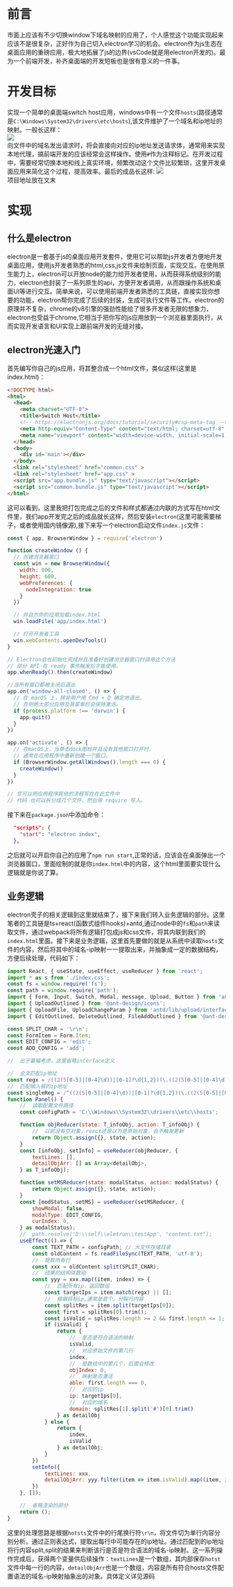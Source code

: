 # 前言
市面上应该有不少切换window下域名映射的应用了，个人感觉这个功能实现起来应该不是很复杂，正好作为自己切入electron学习的机会。electron作为js生态在桌面应用的重磅应用，极大地拓展了js的边界(vsCode就是用electron开发的)。最为一个前端开发，补齐桌面端的开发短板也是很有意义的一件事。

# 开发目标
实现一个简单的桌面端switch host应用，windows中有一个文件`hosts`(路径通常是`C:\Windows\System32\drivers\etc\hosts`),该文件维护了一个域名和ip地址的映射。一般长这样：  
![](https://p3-juejin.byteimg.com/tos-cn-i-k3u1fbpfcp/f55963c594974d4eb649d40fb7a813d3~tplv-k3u1fbpfcp-zoom-1.image)  
向文件中的域名发出请求时，将会直接向对应的ip地址发送请求体，通常用来实现本地代理，搞前端开发的应该经常会这样操作。使用`#`作为注释标记。在开发过程中，需要经常切换本地和线上真实环境，频繁改动这个文件比较繁琐，这里开发桌面应用来简化这个过程，提高效率。最后的成品长这样:
![](https://p9-juejin.byteimg.com/tos-cn-i-k3u1fbpfcp/11fa408b96cc4f42b00d4befe414672e~tplv-k3u1fbpfcp-zoom-1.image)  
项目地址放在文末

# 实现
## 什么是electron
electron是一套基于js的桌面应用开发套件，使用它可以帮助js开发者方便地开发桌面应用，使用js开发者熟悉的html,css,js文件来绘制页面，实现交互。在使用原生能力上，electron可以开放node的能力给开发者使用，从而获得系统级别的能力，electron也封装了一系列原生的api，方便开发者调用，从而跟操作系统和桌面UI等进行交互。简单来说，可以使用前端开发者熟悉的工具链，直接实现你想要的功能，electron帮你完成了后续的封装，生成可执行文件等工作。electron的原理并不复杂，chrome的v8引擎的强劲性能给了很多开发者无限的想象力，electron也受益于chrome,它相当于把你写的js应用放到一个浏览器里面执行，从而实现开发语言和UI实现上跟前端开发的无缝对接。
## electron光速入门
首先编写你自己的js应用，将其整合成一个html文件，类似这样(这里是index.html)：  
```html
<!DOCTYPE html>
<html>
  <head>
    <meta charset="UTF-8">
    <title>Switch Host</title>
    <!-- https://electronjs.org/docs/tutorial/security#csp-meta-tag -->
    <meta http-equiv="Content-Type" content="text/html; charset=utf-8" />
    <meta name="viewport" content="width=device-width, initial-scale=1.0, maximum-scale=1.0, minimum-scale=1.0, user-scalable=no" />
  </head>
  <body>
    <div id='main'></div>
  </body>
  <link rel="stylesheet" href="common.css" >
  <link rel="stylesheet" href="app.css" >
  <script src="app.bundle.js" type="text/javascript"></script>
  <script src="common.bundle.js" type="text/javascript"></script>
</html>
```
这可以看到，这里我把打包完成之后的文件和样式都通过内联的方式写在html文件里，我们app开发完之后的成品就长这样，然后安装`electron`(这里可能需要梯子，或者使用国内镜像源),接下来写一个electron启动文件`index.js`文件：  
```js
const { app, BrowserWindow } = require('electron')

function createWindow () {   
  // 创建浏览器窗口
  const win = new BrowserWindow({
    width: 800,
    height: 600,
    webPreferences: {
      nodeIntegration: true
    }
  })

  // 并且为你的应用加载index.html
  win.loadFile('app/index.html')

  // 打开开发者工具
  win.webContents.openDevTools()
}

// Electron会在初始化完成并且准备好创建浏览器窗口时调用这个方法
// 部分 API 在 ready 事件触发后才能使用。
app.whenReady().then(createWindow)

//当所有窗口都被关闭后退出
app.on('window-all-closed', () => {
  // 在 macOS 上，除非用户用 Cmd + Q 确定地退出，
  // 否则绝大部分应用及其菜单栏会保持激活。
  if (process.platform !== 'darwin') {
    app.quit()
  }
})

app.on('activate', () => {
  // 在macOS上，当单击dock图标并且没有其他窗口打开时，
  // 通常在应用程序中重新创建一个窗口。
  if (BrowserWindow.getAllWindows().length === 0) {
    createWindow()
  }
})

// 您可以把应用程序其他的流程写在在此文件中
// 代码 也可以拆分成几个文件，然后用 require 导入。
```
接下来在`package.json`中添加命令：
```json
  "scripts": {
    "start": "electron index",
  },
```
之后就可以开启你自己的应用了`npm run start`,正常的话，应该会在桌面弹出一个浏览器窗口，里面绘制的就是你`index.html`中的内容，这个html里面要实现什么逻辑就是你说了算。
## 业务逻辑
electron壳子的相关逻辑到这里就结束了，接下来我们转入业务逻辑的部分。这里笔者的工具链是ts+react(函数式组件hooks)+antd,通过node中的`fs`和`path`来读取文件，通过webpack将所有逻辑打包成js和css文件，将其内联到我们的`index.html`里面。接下来是业务逻辑，这里首先要做的就是从系统中读取`hosts`文件的内容，然后将其中的域名-ip映射一一提取出来，并抽象成一定的数据结构，方便后续处理，代码如下：  
```js
import React, { useState, useEffect, useReducer } from 'react';
import * as s from './index.css';
const fs = window.require('fs');
const path = window.require('path');
import { Form, Input, Switch, Modal, message, Upload, Button } from 'antd';
import { UploadOutlined } from '@ant-design/icons';
import { UploadFile, UploadChangeParam } from 'antd/lib/upload/interface';
import { EditOutlined, DeleteOutlined, FileAddOutlined } from '@ant-design/icons';

const SPLIT_CHAR = '\r\n';
const FormItem = Form.Item;
const EDIT_CONFIG = 'edit';
const ADD_CONFIG = 'add';

//  出于篇幅考虑，这里省略interface定义

//  全文匹配ip地址
const regx = /((2(5[0-5]|[0-4]\d))|[0-1]?\d{1,2})(\.((2(5[0-5]|[0-4]\d))|[0-1]?\d{1,2})){3}/g;
//  匹配输入框的ip地址
const singleReg = /^((2(5[0-5]|[0-4]\d))|[0-1]?\d{1,2})(\.((2(5[0-5]|[0-4]\d))|[0-1]?\d{1,2})){3}$/g;
function Panel() {
    //  读取配置文件路径
    const configPath = 'C:\\Windows\\System32\\drivers\\etc\\hosts';

    function objReducer(state: T_infoObj, action: T_infoObj) {
        //  以前没有空对象，react还是以为是原始对象，会不触发更新
        return Object.assign({}, state, action);
    }
    const [infoObj, setInfo] = useReducer(objReducer, {
        textLines: [],
        detailObjArr: [] as Array<detailObj>,
    } as T_infoObj);

    function setMSReducer(state: modalStatus, action: modalStatus) {
        return Object.assign({}, state, action);
    }
    const [modStatus, setMS] = useReducer(setMSReducer, {
        showModal: false,
        modalType: EDIT_CONFIG,
        curIndex: 0,
    } as modalStatus);
    //  path.resolve('D:\\self\\eletron\\testApp', "content.txt");
    useEffect(() => {
        const TEXT_PATH = configPath; // 大文件存储目录
        const oldContent = fs.readFileSync(TEXT_PATH, 'utf-8');
        //  提取所有行
        const xxx = oldContent.split(SPLIT_CHAR);
        //  结果的结构体数组
        const yyy = xxx.map((item, index) => {
            //  匹配所有ip，返回数组
            const targetIps = item.match(regx) || [];
            //  根据目标ip,通常是首个，分裂行内容
            const splitRes = item.split(targetIps[0]);
            const first = splitRes[0].trim();
            const isValid = splitRes.length >= 2 && first.length <= 1;
            if (isValid) {
                return {
                    //  是否是符合语法的映射
                    isValid,
                    //  对应原始文件的第几行
                    index,
                    //  是数组中的第几个，后面会修改
                    objIndex: 0,
                    //  映射是否激活
                    able: first.length === 0,
                    //  对应的ip
                    ip: targetIps[0],
                    //  对应的域名
                    domain: splitRes[1].split('#')[0].trim()
                } as detailObj
            } else {
                return {
                    index,
                    isValid
                } as detailObj;
            }
        })
        setInfo({
            textLines: xxx,
            detailObjArr: yyy.filter(item => item.isValid).map((item, index) => Object.assign(item, { objIndex: index })) as Array<detailObj>
        })
    }, []);

    //  省略渲染的部分
    return ();
}
```
这里的处理思路是根据`hotsts`文件中的行尾换行符`\r\n`，将文件切为单行内容分别分析。通过正则表达式，提取出每行中可能存在的ip地址。通过匹配到的ip地址将行内容split,split的结果来判断该行是否是符合语法的域名-ip映射。这一系列操作完成后，获得两个变量供后续操作：`textLines`是一个数组，其内部保存`hotst`文件中每一行的内容，`detailObjArr`也是一个数组，内容是所有符合hosts文件配置语法的域名-ip映射抽象出的对象。具体定义详见源码